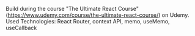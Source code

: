 Build during the course "The Ultimate React Course" (https://www.udemy.com/course/the-ultimate-react-course/) on Udemy. 
Used Technologies: React Router, context API, memo, useMemo, useCallback
